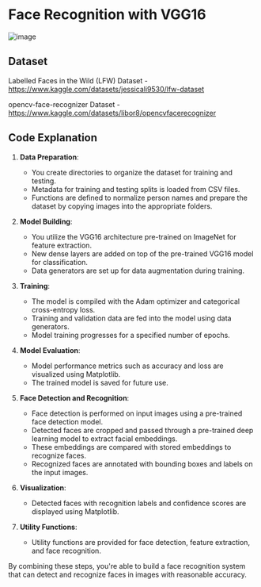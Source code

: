 # Face Recognition with VGG16

![image](https://github.com/TITHI-KHAN/Face-Recognition-with-VGG16/assets/65033964/eb93c26f-cb66-4b37-93ef-2e910c183214)

## Dataset

Labelled Faces in the Wild (LFW) Dataset - https://www.kaggle.com/datasets/jessicali9530/lfw-dataset

opencv-face-recognizer Dataset - https://www.kaggle.com/datasets/libor8/opencvfacerecognizer

## Code Explanation

1. **Data Preparation**:
   - You create directories to organize the dataset for training and testing.
   - Metadata for training and testing splits is loaded from CSV files.
   - Functions are defined to normalize person names and prepare the dataset by copying images into the appropriate folders.

2. **Model Building**:
   - You utilize the VGG16 architecture pre-trained on ImageNet for feature extraction.
   - New dense layers are added on top of the pre-trained VGG16 model for classification.
   - Data generators are set up for data augmentation during training.

3. **Training**:
   - The model is compiled with the Adam optimizer and categorical cross-entropy loss.
   - Training and validation data are fed into the model using data generators.
   - Model training progresses for a specified number of epochs.

4. **Model Evaluation**:
   - Model performance metrics such as accuracy and loss are visualized using Matplotlib.
   - The trained model is saved for future use.

5. **Face Detection and Recognition**:
   - Face detection is performed on input images using a pre-trained face detection model.
   - Detected faces are cropped and passed through a pre-trained deep learning model to extract facial embeddings.
   - These embeddings are compared with stored embeddings to recognize faces.
   - Recognized faces are annotated with bounding boxes and labels on the input images.

6. **Visualization**:
   - Detected faces with recognition labels and confidence scores are displayed using Matplotlib.

7. **Utility Functions**:
   - Utility functions are provided for face detection, feature extraction, and face recognition.

By combining these steps, you're able to build a face recognition system that can detect and recognize faces in images with reasonable accuracy.
